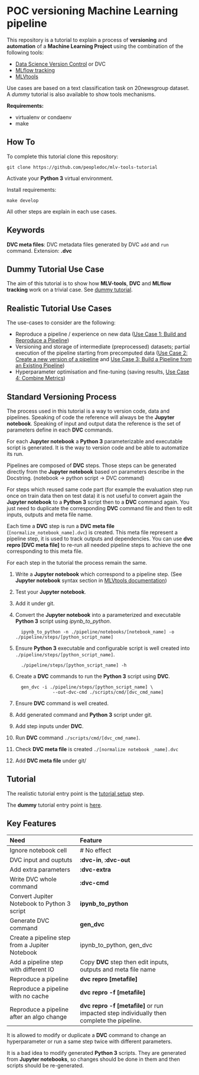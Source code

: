 # POC versioning Machine Learning pipeline

This repository is a tutorial to explain a process of **versioning** and 
**automation** of a **Machine Learning Project** using the combination of
 the following tools:
 - [Data Science Version Control](https://github.com/iterative/dvc) or DVC
 - [MLflow tracking](https://github.com/mlflow/mlflow)
 - [MLVtools](https://github.com/peopledoc/ml-versioning-tools)
 
Use cases are based on a text classification task on 20newsgroup dataset. A *dummy* tutorial is also available
to show tools mechanisms.

**Requirements:**
- virtualenv or condaenv
- make

## How To

To complete this tutorial clone this repository:

    git clone https://github.com/peopledoc/mlv-tools-tutorial
    
Activate your **Python 3** virtual environment.

Install requirements:

    make develop
    
All other steps are explain in each use cases.

## Keywords

**DVC meta files**: DVC metadata files generated by DVC `add` and `run` command. Extension: **.dvc**


## Dummy Tutorial Use Case

The aim of this tutorial is to show how **MLV-tools**, **DVC** and **MLflow tracking** work on a trivial case.
See [dummy tutorial](./tutorial/dummy.md). 

## Realistic Tutorial Use Cases

The use-cases to consider are the following:
- Reproduce a pipeline / experience on new data ([Use Case 1: Build and Reproduce a Pipeline](./tutorial/use_case1.md))
- Versioning and storage of intermediate (preprocessed) datasets; partial execution of the pipeline starting from precomputed data
  ([Use Case 2: Create a new version of a pipeline](./tutorial/use_case2.md) and [Use Case 3: Build a Pipeline from an Existing Pipeline](./tutorial/use_case3.md))
- Hyperparameter optimisation and fine-tuning (saving results, [Use Case 4: Combine Metrics](./tutorial/use_case4.md))

## Standard Versioning Process

The process used in this tutorial is a way to version code, data and pipelines.
Speaking of code the reference will always be the **Jupyter notebook**. 
Speaking of input and output data the reference is the set of parameters define in each **DVC** commands.

For each **Jupyter notebook** a **Python 3** parameterizable and executable script is generated. It is the way to 
version code and be able to automatize its run.

Pipelines are composed of **DVC** steps. Those steps can be generated directly from the **Jupyter notebook** based
on parameters describe in the Docstring. (notebook -> python script -> DVC command)

For steps which reused same code part (for example the evaluation step run once on train data then on test data) it is
not useful to convert again the **Jupyter notebook** to a **Python 3** script then to a **DVC** command again. You just 
need to duplicate the corresponding **DVC** command file and then to edit inputs, outputs and meta file name. 


Each time a **DVC** step is run a **DVC meta file** (`[normalize_notebook_name].dvc`) is created. This meta file represent 
a pipeline step, it is used to track outputs and dependencies. You can use **dvc repro [DVC meta file]** to re-run
all needed pipeline steps to achieve the one corresponding to this meta file.

For each step in the tutorial the process remain the same.
   
   1. Write a **Jupyter notebook** which correspond to a pipeline step. (See **Jupyter notebook** syntax section in 
   [MLVtools documentation](https://github.com/peopledoc/ml-versioning-tools))
   2. Test your **Jupyter notebook**.
   3. Add it under git.
   4. Convert the **Jupyter notebook** into a parameterized and executable **Python 3** script using *ipynb_to_python*.
       
            ipynb_to_python -n ./pipeline/notebooks/[notebook_name] -o ./pipeline/steps/[python_script_name]
            
   5. Ensure **Python 3** executable and configurable script is well created into `./pipeline/steps/[python_script_name]`.
            
            ./pipeline/steps/[python_script_name] -h
    
   6. Create a **DVC** commands to run the **Python 3** script using **DVC**.
   
            gen_dvc -i ./pipeline/steps/[python_script_name] \
                        --out-dvc-cmd ./scripts/cmd/[dvc_cmd_name] 

   7. Ensure **DVC** command is well created.
   8. Add generated command and **Python 3** script under git.
   9. Add step inputs under **DVC**.
   10. Run **DVC** command `./scripts/cmd/[dvc_cmd_name]`.
   11. Check **DVC meta file** is created `./[normalize notebook _name].dvc`
   12. Add **DVC meta file** under git/
   

## Tutorial

The realistic tutorial entry point is the [tutorial setup](./tutorial/setup.md) step.

The **dummy** tutorial entry point is [here](./tutorial/dummy.md).

## Key Features
|Need| Feature|
|:---|:---|
| Ignore notebook cell | # No effect |
| DVC input and ouptuts | **:dvc-in**, **:dvc-out**|
| Add extra parameters | **:dvc-extra**|
| Write DVC whole command | **:dvc-cmd**|
| Convert Jupiter Notebook to Python 3 script | **ipynb_to_python**|
| Generate DVC command | **gen_dvc**|
| Create a pipeline step from a Jupiter Notebook | ipynb_to_python, gen_dvc |
| Add a pipeline step with different IO | Copy **DVC** step then edit inputs, outputs and meta file name |
| Reproduce a pipeline | **dvc repro [metafile]**|
| Reproduce a pipeline with no cache | **dvc repro -f [metafile]**|
| Reproduce a pipeline after an algo change | **dvc repro -f [metafile]** or run impacted step individually then complete the pipeline.|


It is allowed to modify or duplicate a **DVC** command to change an hyperparameter or run a same step twice with
different parameters.

It is a bad idea to modify generated **Python 3** scripts. They are generated from **Jupyter notebooks**, so changes 
should be done in them and then scripts should be re-generated.